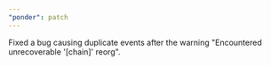 ```yaml
---
"ponder": patch
---
```


Fixed a bug causing duplicate events after the warning "Encountered unrecoverable '[chain]' reorg".
